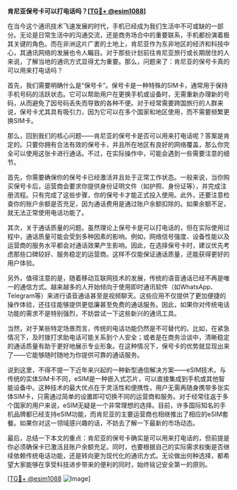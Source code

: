 **肯尼亚保号卡可以打电话吗？[[TG💪+ @esim1088](https://t.me/s/esim1088)]**

在当今这个通讯技术飞速发展的时代，手机已经成为我们生活中不可或缺的一部分。无论是日常生活中的沟通交流，还是商务场合中的重要联系，手机都扮演着极其关键的角色。而在非洲这片广袤的土地上，肯尼亚作为东非地区的经济和科技中心，其通讯网络的发展也令人瞩目。对于那些计划前往肯尼亚旅行或长期居住的人来说，了解当地的通讯方式显得尤为重要。那么，问题来了：肯尼亚的保号卡真的可以用来打电话吗？

首先，我们需要明确什么是“保号卡”。保号卡是一种特殊的SIM卡，通常用于保持手机号码的活跃状态。它可以帮助用户在更换手机或设备时，无需重新办理新的号码，从而避免了因号码丢失而导致的各种不便。对于经常需要跨国旅行的人群来说，保号卡尤其具有吸引力，因为它可以在多个国家和地区使用，而不需要频繁更换SIM卡。

那么，回到我们的核心问题——肯尼亚的保号卡是否可以用来打电话呢？答案是肯定的。只要你拥有合法有效的保号卡，并且所在地区有良好的网络覆盖，那么你完全可以使用这张卡进行通话。不过，在实际操作中，可能会遇到一些需要注意的细节。

首先，你需要确保你的保号卡已经激活并且处于正常工作状态。一般来说，当你购买保号卡后，运营商会要求你提供身份证明文件（如护照、身份证等），并完成注册流程。只有完成了这些步骤，你的保号卡才能正式投入使用。此外，还要注意检查你的账户余额是否充足，因为通话费用是通过账户余额扣除的。如果余额不足，就无法正常使用电话功能了。

其次，关于通话质量的问题。虽然理论上保号卡是可以打电话的，但在实际使用过程中，通话质量可能会受到多种因素的影响。例如，网络信号强度、设备性能以及运营商的服务水平都会对通话效果产生影响。因此，在选择保号卡时，建议优先考虑那些口碑较好、服务稳定的运营商。这样不仅能保证通话质量，还能获得更好的用户体验。

另外，值得注意的是，随着移动互联网技术的发展，传统的语音通话已经不再是唯一的通信方式。越来越多的人开始倾向于使用即时通讯软件（如WhatsApp、Telegram等）来进行语音通话甚至是视频聊天。这些应用不仅提供了更加便捷的操作体验，还往往能够提供更低廉甚至免费的通话服务。因此，如果你对传统电话功能的需求不是特别强烈，不妨尝试一下这些新兴的通讯工具。

当然，对于某些特定场景而言，传统的电话功能仍然是不可替代的。比如，在紧急情况下，及时拨打求助电话可能关系到个人安全；或者是在商务洽谈中，清晰稳定的通话质量有助于更好地展示专业形象。在这种情况下，保号卡的优势就显现出来了——它能够随时随地为你提供可靠的通话服务。

说到这里，不得不提一下近年来兴起的一种新型通信解决方案——eSIM技术。与传统的实体SIM卡不同，eSIM是一种嵌入式芯片，可以直接集成到手机或其他智能设备中。这种技术的最大优点在于灵活性和便携性，用户无需再随身携带多张实体SIM卡，只需通过简单的设置即可切换不同的运营商和服务。对于经常往返于多个国家的用户来说，eSIM无疑是一个非常理想的选择。目前，许多国际知名的手机品牌都已经支持eSIM功能，而肯尼亚的主要运营商也相继推出了相应的eSIM套餐。如果你对这一领域感兴趣的话，不妨去了解一下最新的市场动态。

最后，总结一下本文的重点：肯尼亚的保号卡确实是可以用来打电话的，但前提是你必须确保卡已激活且账户余额充足。同时，也要根据自己的实际需求权衡是否继续依赖传统电话功能，还是转向更为现代化的通讯方式。无论做出何种选择，都希望大家能够在享受科技进步带来的便利的同时，始终铭记安全第一的原则。

[[TG💪+ @esim1088](https://t.me/s/esim1088) ![Image](https://i.postimg.cc/4NQfJmqS/Snipaste-2025-05-13-00-14-12.png)]